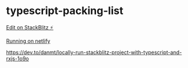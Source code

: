 # typescript-packing-list

[Edit on StackBlitz ⚡️](https://stackblitz.com/edit/typescript-packing-list)

[Running on netlify](https://typescript-packing-list.netlify.app/)

https://dev.to/danmt/locally-run-stackblitz-project-with-typescript-and-rxjs-1o9o
